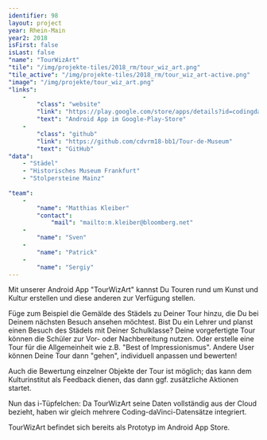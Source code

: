 ```yaml
---
identifier: 98
layout: project
year: Rhein-Main
year2: 2018
isFirst: false
isLast: false
"name": "TourWizArt"
"tile": "/img/projekte-tiles/2018_rm/tour_wiz_art.png"
"tile_active": "/img/projekte-tiles/2018_rm/tour_wiz_art-active.png"
"image": "/img/projekte/tour_wiz_art.png"
"links":
    -
        "class": "website"
        "link": "https://play.google.com/store/apps/details?id=codingdavinci.tourwizart"
        "text": "Android App im Google-Play-Store"
    -
        "class": "github"
        "link": "https://github.com/cdvrm18-bb1/Tour-de-Museum"
        "text": "GitHub"
"data":
    - "Städel"
    - "Historisches Museum Frankfurt"
    - "Stolpersteine Mainz"
    
"team":
    -
        "name": "Matthias Kleiber"
        "contact":
            "mail": "mailto:m.kleiber@bloomberg.net"
    -
        "name": "Sven"
    -
        "name": "Patrick"
    -
        "name": "Sergiy"
---
```

Mit unserer Android App "TourWizArt" kannst Du Touren rund um Kunst und Kultur erstellen und diese anderen zur Verfügung stellen.

Füge zum Beispiel die Gemälde des Städels zu Deiner Tour hinzu, die Du bei Deinem nächsten Besuch ansehen möchtest. Bist Du ein Lehrer und planst einen Besuch des Städels mit Deiner Schulklasse? Deine vorgefertigte Tour können die Schüler zur Vor- oder Nachbereitung nutzen. Oder erstelle eine Tour für die Allgemeinheit wie z.B. "Best of Impressionismus". Andere User können Deine Tour dann "gehen", individuell anpassen und bewerten!

Auch die Bewertung einzelner Objekte der Tour ist möglich; das kann dem Kulturinstitut als Feedback dienen, das dann ggf. zusätzliche Aktionen startet.

Nun das i-Tüpfelchen: Da TourWizArt seine Daten vollständig aus der Cloud bezieht, haben wir gleich mehrere Coding-daVinci-Datensätze integriert.

TourWizArt befindet sich bereits als Prototyp im Android App Store.

